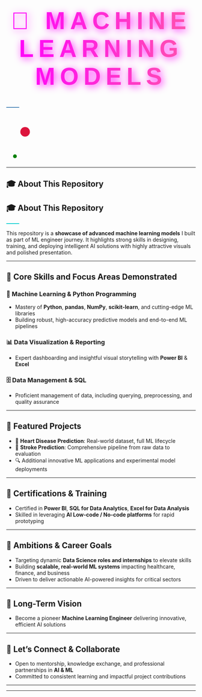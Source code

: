 <!-- 🌟 Animated Gradient Header -->
<h1 align="center" style="
  font-family: 'Segoe UI Black', 'Poppins', 'Trebuchet MS', sans-serif;
  font-weight: 900;
  font-size: 4rem;
  background: linear-gradient(270deg, #FF00FF, #00FFFF, #FF4500, #FFFF00, #FF00FF);
  background-size: 1200% 1200%;
  -webkit-background-clip: text;
  -webkit-text-fill-color: transparent;
  animation: ultraGradientMove 10s ease infinite;
  filter: drop-shadow(4px 4px 10px rgba(255, 0, 255, 0.9));
  letter-spacing: 0.2em;
  text-transform: uppercase;
  margin-bottom: 30px;
">
  🤖 Machine Learning Models
</h1>

<!-- 🔵 Animated Line -->
<svg width="100%" height="30">
  <line x1="0" y1="15" x2="100%" y2="15" stroke="steelblue" stroke-width="2">
    <animate attributeName="x2" from="0" to="100%" dur="2s" repeatCount="indefinite" />
  </line>
</svg>

<!-- 🔴 Pulsing Circle -->
<svg width="100" height="100">
  <circle cx="50" cy="50" r="10" fill="crimson">
    <animate attributeName="r" values="10;20;10" dur="1s" repeatCount="indefinite" />
  </circle>
</svg>

<!-- 🟢 Sliding Dot -->
<svg width="100%" height="30">
  <circle cx="0" cy="15" r="5" fill="green">
    <animate attributeName="cx" from="0" to="100%" dur="3s" repeatCount="indefinite" />
  </circle>
</svg>

---

## 🎓 About This Repository
## 🎓 About This Repository
<svg width="100%" height="6">
  <line x1="0" y1="3" x2="100%" y2="3" stroke="#00CED1" stroke-width="2">
    <animate attributeName="x2" from="0" to="100%" dur="2s" repeatCount="indefinite" />
  </line>
</svg>

This repository is a **showcase of advanced machine learning models** I built as part of ML engineer journey. It highlights strong skills in designing, training, and deploying intelligent AI solutions with highly attractive visuals and polished presentation.

---

## 🌈 Core Skills and Focus Areas Demonstrated

### 🐍 Machine Learning & Python Programming

- Mastery of **Python**, **pandas**, **NumPy**, **scikit-learn**, and cutting-edge ML libraries  
- Building robust, high-accuracy predictive models and end-to-end ML pipelines  

### 📊 Data Visualization & Reporting

- Expert dashboarding and insightful visual storytelling with **Power BI** & **Excel**  

### 🗄️ Data Management & SQL

- Proficient management of data, including querying, preprocessing, and quality assurance  

---

## 🚀 Featured Projects

- 💓 **Heart Disease Prediction**: Real-world dataset, full ML lifecycle  
- 🧠 **Stroke Prediction**: Comprehensive pipeline from raw data to evaluation  
- 🔍 Additional innovative ML applications and experimental model deployments  

---

## 📜 Certifications & Training

- Certified in **Power BI**, **SQL for Data Analytics**, **Excel for Data Analysis**  
- Skilled in leveraging **AI Low-code / No-code platforms** for rapid prototyping  

---

## 🎯 Ambitions & Career Goals

- Targeting dynamic **Data Science roles and internships** to elevate skills  
- Building **scalable, real-world ML systems** impacting healthcare, finance, and business  
- Driven to deliver actionable AI-powered insights for critical sectors  

---

## 🔮 Long-Term Vision

- Become a pioneer **Machine Learning Engineer** delivering innovative, efficient AI solutions  

---

## 🤝 Let’s Connect & Collaborate

- Open to mentorship, knowledge exchange, and professional partnerships in **AI & ML**  
- Committed to consistent learning and impactful project contributions  

---


---

